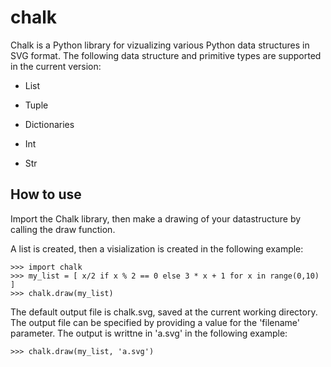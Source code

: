 chalk
=====
Chalk is a Python library for vizualizing various Python data structures in SVG format. The following data structure and primitive types are supported in the current version:

* List
* Tuple
* Dictionaries

* Int
* Str

How to use
----------
Import the Chalk library, then make a drawing of your datastructure by calling the draw function.

A list is created, then a visialization is created in the following example: 

	>>> import chalk
	>>> my_list = [ x/2 if x % 2 == 0 else 3 * x + 1 for x in range(0,10) ]
	>>> chalk.draw(my_list)

The default output file is chalk.svg, saved at the current working directory. The output file can be specified by providing a value for the 'filename' parameter. The output is writtne in 'a.svg' in the following example:

	>>> chalk.draw(my_list, 'a.svg')
